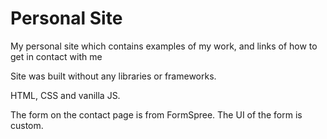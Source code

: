 # Personal Site
My personal site which contains examples of my work, and links of how to get in contact with me

Site was built without any libraries or frameworks. 

HTML, CSS and vanilla JS. 

The form on the contact page is from FormSpree. The UI of the form is custom. 
